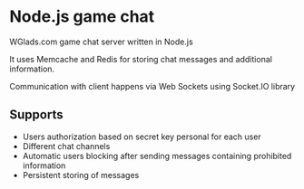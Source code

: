# Node.js game chat

WGlads.com game chat server written in Node.js

It uses Memcache and Redis for storing chat messages and additional information.

Communication with client happens via Web Sockets using Socket.IO library

## Supports
* Users authorization based on secret key personal for each user
* Different chat channels
* Automatic users blocking after sending messages containing prohibited information
* Persistent storing of messages